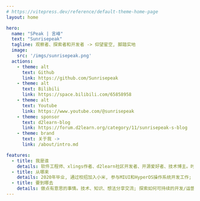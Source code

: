 ```yaml
---
# https://vitepress.dev/reference/default-theme-home-page
layout: home

hero:
  name: "SPeak | 言峰"
  text: "Sunrisepeak"
  tagline: 观察者、探索者和开发者 -> 仰望星空, 脚踏实地
  image:
    src: '/imgs/sunrisepeak.png'
  actions:
    - theme: alt
      text: Github
      link: https://github.com/Sunrisepeak
    - theme: alt
      text: Bilibili
      link: https://space.bilibili.com/65858958
    - theme: alt
      text: Youtube
      link: https://www.youtube.com/@sunrisepeak
    - theme: sponsor
      text: d2learn-blog
      link: https://forum.d2learn.org/category/11/sunrisepeak-s-blog
    - theme: brand
      text: 关于我 ->
      link: /about/intro.md

features:
  - title: 我是谁
    details: 软件工程师、xlings作者、d2learn社区开发者、开源爱好者、技术博主。时而抽象, 时而正经, 仰望星空, 脚踏实地
  - title: 从哪来
    details: 2020年毕业, 通过校招加入小米, 参与MIUI和HyperOS操作系统开发工作; 2023年起专注于开源生态与可持续发展的探索和研究, 随后创建了d2learn社区、xlings包管理器、mcpp教程等项目...
  - title: 要到哪去
    details: 做点有意思的事情。技术、知识、想法分享交流; 探索如何可持续的开发/运营一个开源项目并产生社会价值
---
```


<script setup>

const pr_projects = [
  {
    name: 'xlings',
    img: 'https://xlings.d2learn.org/imgs/xlings-logo.png',
    url: 'https://xlings.d2learn.org'
  },
  {
    name: 'AOSP',
    img: 'imgs/aosp.svg',
    url: 'https://cs.android.com/android'
  },
  {
    name: 'mcpp-standard',
    url: 'https://github.com/Sunrisepeak/mcpp-standard'
  },
  {
    name: 'xmake',
    img: 'imgs/xmake.png',
    url: 'https://xmake.io'
  },
  {
    name: 'ImGUI',
    url: 'https://github.com/ocornut/imgui'
  },
  {
    name: 'tbox',
    img: 'imgs/tbox.png',
    url: 'https://github.com/tboox/tbox'
  },
  {
    name: 'vuejs-docs',
    img: 'imgs/vuejs.svg',
    url: 'https://vuejs.org'
  },
  {
    name: 'Linux',
    img: 'imgs/linux.svg',
    url: 'https://github.com/torvalds/linux'
  },
  {
    name: 'LVGL',
    img: 'imgs/lvgl.png',
    url: 'https://github.com/lvgl/lvgl'
  },
  {
    name: 'project-graph',
    img: 'imgs/project-graph.svg',
    url: 'https://github.com/graphif/project-graph'
  },
]

const current_projects = [
  {
    name: 'xlings',
    img: 'https://xlings.d2learn.org/imgs/xlings-logo.png',
    url: 'opensource/xlings',
    desc: '高度抽象的包管理器',
  },
  {
    name: 'd2learn论坛',
    url: 'https://forum.d2learn.org',
    img: 'imgs/d2learn.png',
    desc: '开源爱好者论坛',
  },
  {
    name: 'mcpp-standard',
    url: 'opensource/mcpp-standard',
    desc: '交互式现代C++教程',
  },
  {
    name: 'MOGA',
    url: 'community/moga',
    desc: '让开源再次伟大',
  },
  {
    name: '...',
    url: 'opensource/intro',
    desc: '更多',
  },
]


const activities = [
  {
    title: '🎉 搭建个人主页(初步) - 2025/10/07 🎉',
    url: 'https://github.com/d2learn',
  },
  {
    title: '填充基础内容 - 2025/10/10',
    url: 'https://github.com/d2learn',
  },
]

</script>

<RecentActivity :items="activities" />
<ProjectGallery title="当前维护的项目" :lists="current_projects" />
<ProjectGallery title="参与过贡献的开源项目" :lists="pr_projects" />